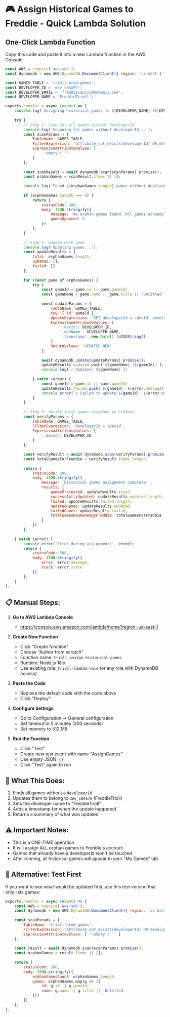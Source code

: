 # 🎮 Assign Historical Games to Freddie - Quick Lambda Solution

## One-Click Lambda Function

Copy this code and paste it into a new Lambda function in the AWS Console:

```javascript
const AWS = require('aws-sdk');
const dynamodb = new AWS.DynamoDB.DocumentClient({ region: 'us-east-1' });

const GAMES_TABLE = 'trioll-prod-games';
const DEVELOPER_ID = 'dev_c84a7e';
const DEVELOPER_EMAIL = 'freddiecaplin@hotmail.com';
const DEVELOPER_NAME = 'FreddieTrioll';

exports.handler = async (event) => {
    console.log(`Assigning historical games to ${DEVELOPER_NAME} (${DEVELOPER_ID})`);
    
    try {
        // Step 1: Scan for all games without developerId
        console.log('Scanning for games without developerId...');
        const scanParams = {
            TableName: GAMES_TABLE,
            FilterExpression: 'attribute_not_exists(developerId) OR developerId = :empty',
            ExpressionAttributeValues: {
                ':empty': ''
            }
        };
        
        const scanResult = await dynamodb.scan(scanParams).promise();
        const orphanGames = scanResult.Items || [];
        
        console.log(`Found ${orphanGames.length} games without developerId`);
        
        if (orphanGames.length === 0) {
            return {
                statusCode: 200,
                body: JSON.stringify({
                    message: 'No orphan games found. All games already have developer IDs.',
                    gamesUpdated: 0
                })
            };
        }
        
        // Step 2: Update each game
        console.log('Updating games...');
        const updateResults = {
            total: orphanGames.length,
            updated: [],
            failed: []
        };
        
        for (const game of orphanGames) {
            try {
                const gameId = game.id || game.gameId;
                const gameName = game.name || game.title || 'Untitled';
                
                const updateParams = {
                    TableName: GAMES_TABLE,
                    Key: { id: gameId },
                    UpdateExpression: 'SET developerId = :devId, developer = :devName, updatedAt = :timestamp',
                    ExpressionAttributeValues: {
                        ':devId': DEVELOPER_ID,
                        ':devName': DEVELOPER_NAME,
                        ':timestamp': new Date().toISOString()
                    },
                    ReturnValues: 'UPDATED_NEW'
                };
                
                await dynamodb.update(updateParams).promise();
                updateResults.updated.push(`${gameName} (${gameId})`);
                console.log(`✓ Updated: ${gameName}`);
                
            } catch (error) {
                const gameId = game.id || game.gameId;
                updateResults.failed.push(`${gameId}: ${error.message}`);
                console.error(`✗ Failed to update ${gameId}: ${error.message}`);
            }
        }
        
        // Step 3: Verify total games assigned to Freddie
        const verifyParams = {
            TableName: GAMES_TABLE,
            FilterExpression: 'developerId = :devId',
            ExpressionAttributeValues: {
                ':devId': DEVELOPER_ID
            }
        };
        
        const verifyResult = await dynamodb.scan(verifyParams).promise();
        const totalGamesForFreddie = verifyResult.Items.length;
        
        return {
            statusCode: 200,
            body: JSON.stringify({
                message: 'Historical games assignment complete!',
                results: {
                    gamesProcessed: updateResults.total,
                    successfullyUpdated: updateResults.updated.length,
                    failed: updateResults.failed.length,
                    updatedGames: updateResults.updated,
                    failedGames: updateResults.failed,
                    totalGamesNowOwnedByFreddie: totalGamesForFreddie
                }
            })
        };
        
    } catch (error) {
        console.error('Error during assignment:', error);
        return {
            statusCode: 500,
            body: JSON.stringify({
                error: error.message,
                stack: error.stack
            })
        };
    }
};
```

## 📋 Manual Steps:

1. **Go to AWS Lambda Console**
   - https://console.aws.amazon.com/lambda/home?region=us-east-1

2. **Create New Function**
   - Click "Create function"
   - Choose "Author from scratch"
   - Function name: `trioll-assign-historical-games`
   - Runtime: Node.js 18.x
   - Use existing role: `trioll-lambda-role` (or any role with DynamoDB access)

3. **Paste the Code**
   - Replace the default code with the code above
   - Click "Deploy"

4. **Configure Settings**
   - Go to Configuration → General configuration
   - Set timeout to 5 minutes (300 seconds)
   - Set memory to 512 MB

5. **Run the Function**
   - Click "Test"
   - Create new test event with name "AssignGames"
   - Use empty JSON: `{}`
   - Click "Test" again to run

## 🎯 What This Does:

1. Finds all games without a `developerId`
2. Updates them to belong to `dev_c84a7e` (FreddieTrioll)
3. Sets the developer name to "FreddieTrioll"
4. Adds a timestamp for when the update happened
5. Returns a summary of what was updated

## ⚠️ Important Notes:

- This is a ONE-TIME operation
- It will assign ALL orphan games to Freddie's account
- Games that already have a developerId won't be touched
- After running, all historical games will appear in your "My Games" tab

## 🔄 Alternative: Test First

If you want to see what would be updated first, use this test version that only lists games:

```javascript
exports.handler = async (event) => {
    const AWS = require('aws-sdk');
    const dynamodb = new AWS.DynamoDB.DocumentClient({ region: 'us-east-1' });
    
    const scanParams = {
        TableName: 'trioll-prod-games',
        FilterExpression: 'attribute_not_exists(developerId) OR developerId = :empty',
        ExpressionAttributeValues: { ':empty': '' }
    };
    
    const result = await dynamodb.scan(scanParams).promise();
    const orphanGames = result.Items || [];
    
    return {
        statusCode: 200,
        body: JSON.stringify({
            orphanGamesCount: orphanGames.length,
            games: orphanGames.map(g => ({
                id: g.id || g.gameId,
                name: g.name || g.title || 'Untitled'
            }))
        })
    };
};
```